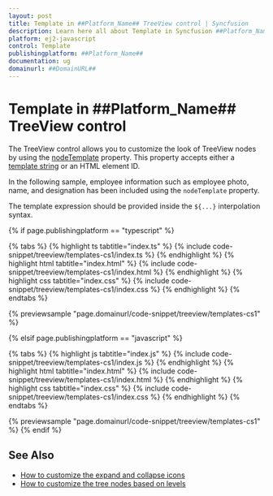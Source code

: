 ```yaml
---
layout: post
title: Template in ##Platform_Name## TreeView control | Syncfusion
description: Learn here all about Template in Syncfusion ##Platform_Name## TreeView control of Syncfusion Essential JS 2 and more.
platform: ej2-javascript
control: Template 
publishingplatform: ##Platform_Name##
documentation: ug
domainurl: ##DomainURL##
---
```


# Template in ##Platform_Name## TreeView control

The TreeView control allows you to customize the look of TreeView nodes by using the [nodeTemplate](../api/treeview#nodetemplate) property. This property accepts either a [template string](../common/template-engine/) or an HTML element ID.

In the following sample, employee information such as employee photo, name, and designation has been included using the `nodeTemplate` property.

The template expression should be provided inside the `${...}` interpolation syntax.

{% if page.publishingplatform == "typescript" %}

{% tabs %}
{% highlight ts tabtitle="index.ts" %}
{% include code-snippet/treeview/templates-cs1/index.ts %}
{% endhighlight %}
{% highlight html tabtitle="index.html" %}
{% include code-snippet/treeview/templates-cs1/index.html %}
{% endhighlight %}
{% highlight css tabtitle="index.css" %}
{% include code-snippet/treeview/templates-cs1/index.css %}
{% endhighlight %}
{% endtabs %}
        
{% previewsample "page.domainurl/code-snippet/treeview/templates-cs1" %}

{% elsif page.publishingplatform == "javascript" %}

{% tabs %}
{% highlight js tabtitle="index.js" %}
{% include code-snippet/treeview/templates-cs1/index.js %}
{% endhighlight %}
{% highlight html tabtitle="index.html" %}
{% include code-snippet/treeview/templates-cs1/index.html %}
{% endhighlight %}
{% highlight css tabtitle="index.css" %}
{% include code-snippet/treeview/templates-cs1/index.css %}
{% endhighlight %}
{% endtabs %}

{% previewsample "page.domainurl/code-snippet/treeview/templates-cs1" %}
{% endif %}

## See Also

* [How to customize the expand and collapse icons](./how-to/customize-the-expand-and-collapse-icons)
* [How to customize the tree nodes based on levels](./how-to/customize-the-tree-nodes-based-on-levels)